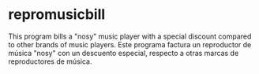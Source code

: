 # repromusicbill
This program bills a "nosy" music player with a special discount compared to other brands of music players. Este programa factura un reproductor de música "nosy" con un descuento especial, respecto a otras marcas  de reproductores de música.
